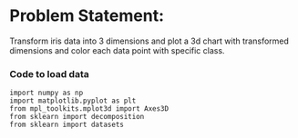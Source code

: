# Problem Statement:

Transform iris data into 3 dimensions and plot a 3d chart with transformed dimensions and color each data point with specific class.

### Code to load data

    import numpy as np
    import matplotlib.pyplot as plt
    from mpl_toolkits.mplot3d import Axes3D
    from sklearn import decomposition
    from sklearn import datasets
